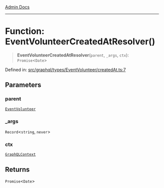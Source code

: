 [Admin Docs](/)

***

# Function: EventVolunteerCreatedAtResolver()

> **EventVolunteerCreatedAtResolver**(`parent`, `_args`, `ctx`): `Promise`\<`Date`\>

Defined in: [src/graphql/types/EventVolunteer/createdAt.ts:7](https://github.com/Sourya07/talawa-api/blob/4e4298c85a0d2c28affa824f2aab7ec32b5f3ac5/src/graphql/types/EventVolunteer/createdAt.ts#L7)

## Parameters

### parent

[`EventVolunteer`](../../EventVolunteer/type-aliases/EventVolunteer.md)

### \_args

`Record`\<`string`, `never`\>

### ctx

[`GraphQLContext`](../../../../context/type-aliases/GraphQLContext.md)

## Returns

`Promise`\<`Date`\>
